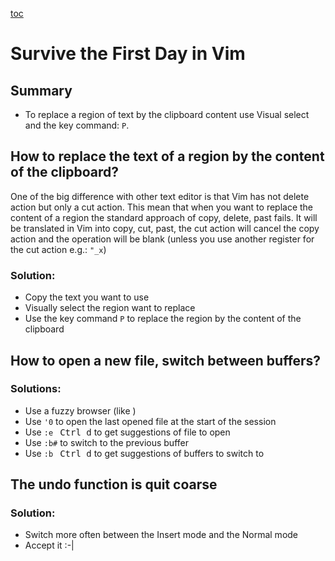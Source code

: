[toc](..)

# Survive the First Day in Vim

## Summary

- To replace a region of text by the clipboard content use Visual select and the key command: `P`.


## How to replace the text of a region by the content of the clipboard?

One of the big difference with other text editor is that Vim has not delete action but only a cut action.
This mean that when you want to replace the content of a region the standard approach of copy, delete, past fails. It
will be translated in Vim into copy, cut, past, the cut action will cancel the copy action and the operation will be
blank (unless you use another register for the cut action e.g.: `"_x`)


### Solution:

- Copy the text you want to use
- Visually select the region want to replace
- Use the key command `P` to replace the region by the content of the clipboard


## How to open a new file, switch between buffers?



### Solutions:

- Use a fuzzy browser (like []())
- Use `'0` to open the last opened file at the start of the session
- Use `:e ` <kbd>Ctrl d</kbd> to get suggestions of file to open
- Use `:b#` to switch to the previous buffer
- Use `:b ` <kbd>Ctrl d</kbd> to get suggestions of buffers to switch to


## The undo function is quit coarse

### Solution:

-   Switch more often between the Insert mode and the Normal mode
-   Accept it :-|

<!-- vim: set tw=120 : -->
